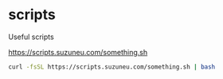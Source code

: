 # scripts

Useful scripts

<https://scripts.suzuneu.com/something.sh>

```sh
curl -fsSL https://scripts.suzuneu.com/something.sh | bash
```
